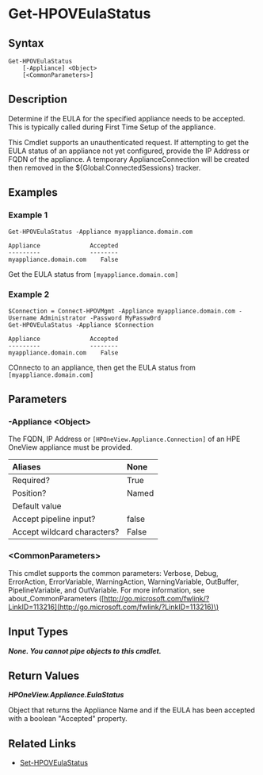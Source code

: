 ﻿---
description: Retrieve EULA status.
---

# Get-HPOVEulaStatus

## Syntax

```text
Get-HPOVEulaStatus
    [-Appliance] <Object>
    [<CommonParameters>]
```

## Description

Determine if the EULA for the specified appliance needs to be accepted.  This is typically called during First Time Setup of the appliance.

This Cmdlet supports an unauthenticated request.  If attempting to get the EULA status of an appliance not yet configured, provide the IP Address or FQDN of the appliance.  A temporary ApplianceConnection will be created then removed in the ${Global:ConnectedSessions} tracker.

## Examples

###  Example 1 

```text
Get-HPOVEulaStatus -Appliance myappliance.domain.com

Appliance              Accepted
---------              --------
myappliance.domain.com    False
```

Get the EULA status from `[myappliance.domain.com]`

###  Example 2 

```text
$Connection = Connect-HPOVMgmt -Appliance myappliance.domain.com -Username Administrator -Password MyPassw0rd
Get-HPOVEulaStatus -Appliance $Connection

Appliance              Accepted
---------              --------
myappliance.domain.com    False
```

COnnecto to an appliance, then get the EULA status from `[myappliance.domain.com]`

## Parameters

### -Appliance &lt;Object&gt;

The FQDN, IP Address or `[HPOneView.Appliance.Connection]` of an HPE OneView appliance must be provided.

| Aliases | None |
| :--- | :--- |
| Required? | True |
| Position? | Named |
| Default value |  |
| Accept pipeline input? | false |
| Accept wildcard characters? | False |

### &lt;CommonParameters&gt;

This cmdlet supports the common parameters: Verbose, Debug, ErrorAction, ErrorVariable, WarningAction, WarningVariable, OutBuffer, PipelineVariable, and OutVariable. For more information, see about\_CommonParameters \([http://go.microsoft.com/fwlink/?LinkID=113216](http://go.microsoft.com/fwlink/?LinkID=113216)\)

## Input Types

_**None.  You cannot pipe objects to this cmdlet.**_

## Return Values

_**HPOneView.Appliance.EulaStatus**_

Object that returns the Appliance Name and if the EULA has been accepted with a boolean "Accepted" property.

## Related Links

* [Set-HPOVEulaStatus](set-hpoveulastatus.md)
